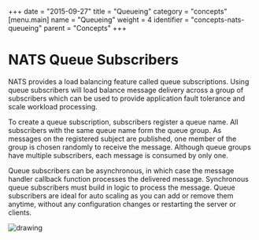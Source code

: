 +++
date = "2015-09-27"
title = "Queueing"
category = "concepts"
[menu.main]
  name = "Queueing"
  weight = 4
  identifier = "concepts-nats-queueing"
  parent = "Concepts"
+++

# NATS Queue Subscribers

NATS provides a load balancing feature called queue subscriptions. Using queue subscribers will load balance message delivery across a group of subscribers which can be used to provide application fault tolerance and scale workload processing.

To create a queue subscription, subscribers register a queue name. All subscribers with the same queue name form the queue group. As messages on the registered subject are published, one member of the group is chosen randomly to receive the message. Although queue groups have multiple subscribers, each message is consumed by only one.

Queue subscribers can be asynchronous, in which case the message handler callback function processes the delivered message. Synchronous queue subscribers must build in logic to process the message. Queue subscribers are ideal for auto scaling as you can add or remove them anytime, without any configuration changes or restarting the server or clients.

![drawing](/img/documentation/nats-queue.png)
